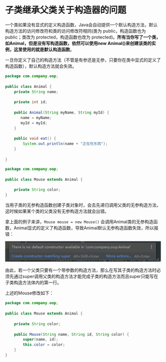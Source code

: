 # 子类继承父类关于构造器的问题

一个类如果没有显式的定义构造函数，Java会自动提供一个默认构造方法，默认构造方法的访问修改符和类的访问修改符相同(类为 public，构造函数也为 public；类改为 protected，构造函数也改为 protected)。**所有当你写了一个类，如Animal，但是没有写构造函数，依然可以使用new Animal()来创建该类的实例，这里使用的就是默认构造函数**。

一旦你定义了自己的构造方法（不管是有参还是无参，只要你在类中显式的定义了构造函数），默认构造方法就会失效。

```java
package com.company.oop;

public class Animal {
    private String name;

    private int id;

    public Animal(String myName, String myId) {
       name = myName;
       myId = myId;
    }

    public void eat() {
        System.out.println(name + "正在吃东西");
    }

}
```

```java
package com.company.oop;

public class Mouse extends Animal {

    private String color;
}
```

当用子类的无参构造函数创建子类对象时，会去先递归调用父类的无参构造方法，这时候如果某个类的父类没有无参构造方法就会出错。

拿上面的例子来讲，`Mouse mouse = new Mouse()` 会调用Animal类的无参构造函数，Animal显式的定义了构造函数，导致Animal默认无参构造函数失效，所以报错：

![09](./images/09.png)

由此，若一个父类只要有一个带参数的构造方法，那么在写其子类的构造方法时必须先通过super调用父类的构造方法才能完成子类的构造方法而且super只能写在子类构造方法体内的第一行。

上述的Mouse修改如下：

```java
package com.company.oop;

public class Mouse extends Animal {

    private String color;

    public Mouse(String name, String id, String color) {
        super(name, id);
        this.color = color;
    }
}
```
